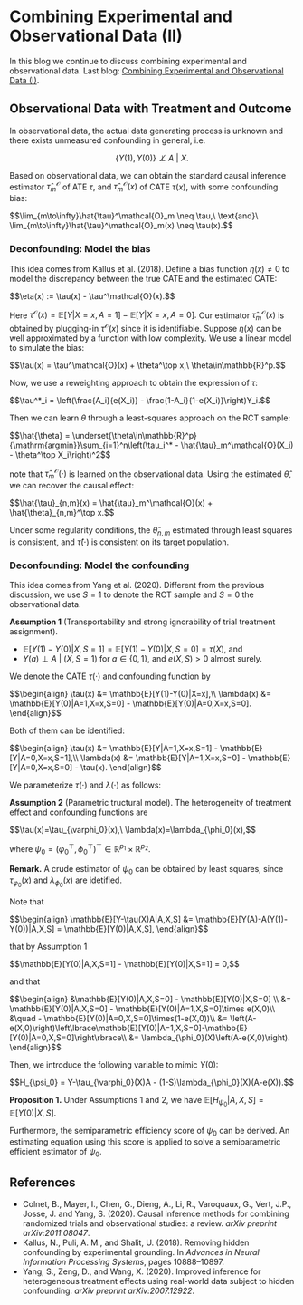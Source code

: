 # Combining Experimental and Observational Data (II)
In this blog we continue to discuss combining experimental and observational data. Last blog: [Combining Experimental and Observational Data (I)](https://jurrivhleon.github.io/2023/07/12/RCT-and-obs.html).

## Observational Data with Treatment and Outcome
In observational data, the actual data generating process is unknown and there exists unmeasured confounding in general, i.e.

$$\lbrace Y(1),Y(0)\rbrace\not\perp A\ |\ X.$$

Based on observational data, we can obtain the standard causal inference estimator $\hat{\tau}^{\mathcal{O}}_m$ of ATE $\tau,$ and $\hat{\tau}^{\mathcal{O}}_m(x)$ of CATE $\tau(x),$ with some confounding bias:
<p>
  $$\lim_{m\to\infty}\hat{\tau}^\mathcal{O}_m \neq \tau,\ \text{and}\ \lim_{m\to\infty}\hat{\tau}^\mathcal{O}_m(x) \neq \tau(x).$$
</p>

### Deconfounding: Model the bias
This idea comes from Kallus et al. (2018). Define a bias function $\eta(x)\neq 0$ to model the discrepancy between the true CATE and the estimated CATE:
<p>
  $$\eta(x) := \tau(x) - \tau^\mathcal{O}(x).$$
</p>

Here $\tau^{\mathcal{O}}(x) = \mathbb{E}[Y\vert X=x,A=1] - \mathbb{E}[Y\vert X=x,A=0].$ Our estimator $\hat{\tau}^\mathcal{O}_m(x)$ is obtained by plugging-in $\tau^{\mathcal{O}}(x)$ since it is identifiable.  Suppose $\eta(x)$ can be well approximated by a function with low complexity. We use a linear model to simulate the bias:
<p>
  $$\tau(x) = \tau^\mathcal{O}(x) + \theta^\top x,\ \theta\in\mathbb{R}^p.$$
</p>

Now, we use a reweighting approach to obtain the expression of $\tau$:
<p>
  $$\tau^*_i = \left(\frac{A_i}{e(X_i)} - \frac{1-A_i}{1-e(X_i)}\right)Y_i.$$
</p>

Then we can learn $\theta$ through a least-squares approach on the RCT sample:
<p>
  $$\hat{\theta} = \underset{\theta\in\mathbb{R}^p}{\mathrm{argmin}}\sum_{i=1}^n\left(\tau_i^* - \hat{\tau}_m^\mathcal{O}(X_i) - \theta^\top X_i\right)^2$$
</p>

note that $\hat{\tau}_m^\mathcal{O}(\cdot)$ is learned on the observational data. Using the estimated $\hat{\theta},$ we can recover the causal effect:
<p>
  $$\hat{\tau}_{n,m}(x) = \hat{\tau}_m^\mathcal{O}(x) + \hat{\theta}_{n,m}^\top x.$$
</p>

Under some regularity conditions, the $\hat{\theta}_{n,m}$ estimated through least squares is consistent, and $\hat{\tau}(\cdot)$ is consistent on its target population.

### Deconfounding: Model the confounding
This idea comes from Yang et al. (2020). Different from the previous discussion, we use $S=1$ to denote the RCT sample and $S=0$ the observational data.

**Assumption 1** (Transportability and strong ignorability of trial treatment assignment). 
+ $\mathbb{E}[Y(1)-Y(0)\vert X,S=1] = \mathbb{E}[Y(1) - Y(0)\vert X,S=0] = \tau(X),$ and
+ $Y(a)\perp A\ \vert\ (X,S=1)\ \text{for}\ a\in\lbrace 0,1\rbrace,$ and $e(X,S)>0$ almost surely.

We denote the CATE $\tau(\cdot)$ and confounding function by
<p>
  $$\begin{align}
  \tau(x) &= \mathbb{E}[Y(1)-Y(0)|X=x],\\
  \lambda(x) &= \mathbb{E}[Y(0)|A=1,X=x,S=0] - \mathbb{E}[Y(0)|A=0,X=x,S=0].
  \end{align}$$
</p>

Both of them can be identified:
<p>
  $$\begin{align}
  \tau(x) &= \mathbb{E}[Y|A=1,X=x,S=1] - \mathbb{E}[Y|A=0,X=x,S=1],\\
  \lambda(x) &= \mathbb{E}[Y|A=1,X=x,S=0] - \mathbb{E}[Y|A=0,X=x,S=0] - \tau(x).
  \end{align}$$
</p>


We parameterize $\tau(\cdot)$ and $\lambda(\cdot)$ as follows:

**Assumption 2** (Parametric tructural model). The heterogeneity of treatment effect and confounding functions are
<p>$$\tau(x)=\tau_{\varphi_0}(x),\ \lambda(x)=\lambda_{\phi_0}(x),$$</p>

where $\psi_0 = (\varphi_0^\top,\phi_0^\top)^\top\in\mathbb{R}^{p_1}\times\mathbb{R}^{p_2}.$

**Remark.** A crude estimator of $\psi_0$ can be obtained by least squares, since $\tau_ {\varphi_ 0}(x)$ and $\lambda_ {\phi_ 0}(x)$ are idetified.

Note that
<p>
  $$\begin{align}
  \mathbb{E}[Y-\tau(X)A|A,X,S] &= \mathbb{E}[Y(A)-A(Y(1)-Y(0))|A,X,S] = \mathbb{E}[Y(0)|A,X,S],
  \end{align}$$
</p>

that by Assumption 1
<p>
  $$\mathbb{E}[Y(0)|A,X,S=1] - \mathbb{E}[Y(0)|X,S=1] = 0,$$
</p>

and that
<p>
  $$\begin{align}
  &\mathbb{E}[Y(0)|A,X,S=0] - \mathbb{E}[Y(0)|X,S=0] \\
  &= \mathbb{E}[Y(0)|A,X,S=0] - \mathbb{E}[Y(0)|A=1,X,S=0]\times e(X,0)\\
  &\quad - \mathbb{E}[Y(0)|A=0,X,S=0]\times(1-e(X,0))\\
  &= \left(A-e(X,0)\right)\left\lbrace\mathbb{E}[Y(0)|A=1,X,S=0]-\mathbb{E}[Y(0)|A=0,X,S=0]\right\rbrace\\
  &= \lambda_{\phi_0}(X)\left(A-e(X,0)\right).
  \end{align}$$
</p>

Then, we introduce the following variable to mimic $Y(0):$
<p>
  $$H_{\psi_0} = Y-\tau_{\varphi_0}(X)A - (1-S)\lambda_{\phi_0}(X)(A-e(X)).$$
</p>

**Proposition 1.** Under Assumptions 1 and 2, we have $\mathbb{E}[H_{\psi_0}\vert A,X,S] = \mathbb{E}[Y(0)\vert X,S].$

Furthermore, the semiparametric efficiency score of $\psi_0$ can be derived. An estimating equation using this score is applied to solve a semiparametric efficient estimator of $\psi_0.$


## References
+ Colnet, B., Mayer, I., Chen, G., Dieng, A., Li, R., Varoquaux, G., Vert, J.P., Josse, J. and Yang, S. (2020). Causal inference methods for combining randomized trials and observational studies: a review. *arXiv preprint arXiv:2011.08047*.
+ Kallus, N., Puli, A. M., and Shalit, U. (2018). Removing hidden confounding by experimental grounding. In *Advances in Neural Information Processing Systems*, pages 10888–10897.
+ Yang, S., Zeng, D., and Wang, X. (2020). Improved inference for heterogeneous treatment effects using real-world data subject to hidden confounding. *arXiv preprint arXiv:2007.12922*.
